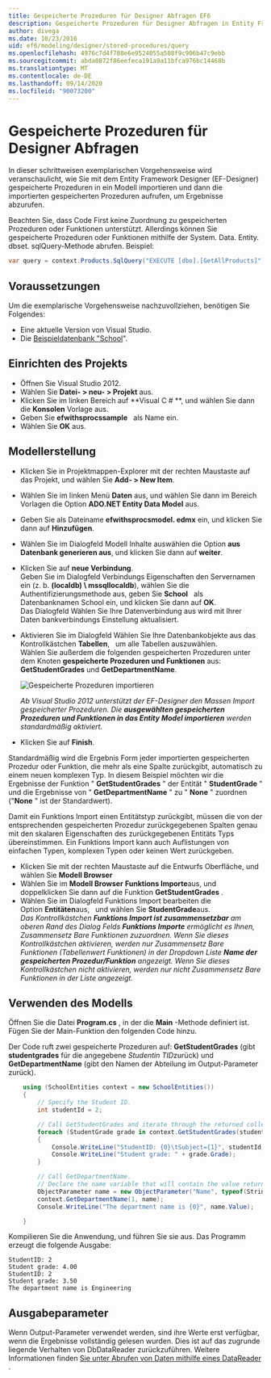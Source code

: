 ```yaml
---
title: Gespeicherte Prozeduren für Designer Abfragen EF6
description: Gespeicherte Prozeduren für Designer Abfragen in Entity Framework 6
author: divega
ms.date: 10/23/2016
uid: ef6/modeling/designer/stored-procedures/query
ms.openlocfilehash: 4976c7d4f788e6e9524055a508f9c906b47c9ebb
ms.sourcegitcommit: abda0872f86eefeca191a9a11bfca976bc14468b
ms.translationtype: MT
ms.contentlocale: de-DE
ms.lasthandoff: 09/14/2020
ms.locfileid: "90073200"
---
```

# <a name="designer-query-stored-procedures"></a>Gespeicherte Prozeduren für Designer Abfragen
In dieser schrittweisen exemplarischen Vorgehensweise wird veranschaulicht, wie Sie mit dem Entity Framework Designer (EF-Designer) gespeicherte Prozeduren in ein Modell importieren und dann die importierten gespeicherten Prozeduren aufrufen, um Ergebnisse abzurufen. 

Beachten Sie, dass Code First keine Zuordnung zu gespeicherten Prozeduren oder Funktionen unterstützt. Allerdings können Sie gespeicherte Prozeduren oder Funktionen mithilfe der System. Data. Entity. dbset. sqlQuery-Methode abrufen. Beispiel:
``` csharp
var query = context.Products.SqlQuery("EXECUTE [dbo].[GetAllProducts]")`;
```

## <a name="prerequisites"></a>Voraussetzungen

Um die exemplarische Vorgehensweise nachzuvollziehen, benötigen Sie Folgendes:

- Eine aktuelle Version von Visual Studio.
- Die [Beispieldatenbank "School](xref:ef6/resources/school-database)".

## <a name="set-up-the-project"></a>Einrichten des Projekts

-   Öffnen Sie Visual Studio 2012.
-   Wählen Sie **Datei- &gt; neu- &gt; Projekt** aus.
-   Klicken Sie im linken Bereich auf **Visual C \# **, und wählen Sie dann die **Konsolen** Vorlage aus.
-   Geben Sie **efwithsprocssample**   als Name ein.
-   Wählen Sie **OK** aus.

## <a name="create-a-model"></a>Modellerstellung

-   Klicken Sie in Projektmappen-Explorer mit der rechten Maustaste auf das Projekt, und wählen Sie **Add- &gt; New Item**.
-   Wählen Sie im linken Menü **Daten** aus, und wählen Sie dann im Bereich Vorlagen die Option **ADO.NET Entity Data Model** aus.
-   Geben Sie als Dateiname **efwithsprocsmodel. edmx** ein, und klicken Sie dann auf **Hinzufügen**.
-   Wählen Sie im Dialogfeld Modell Inhalte auswählen die Option **aus Datenbank generieren aus**, und klicken Sie dann auf **weiter**.
-   Klicken Sie auf **neue Verbindung**.  
    Geben Sie im Dialogfeld Verbindungs Eigenschaften den Servernamen ein (z. b. **(localdb) \\ mssqllocaldb**), wählen Sie die Authentifizierungsmethode aus, geben Sie **School**   als Datenbanknamen School ein, und klicken Sie dann auf **OK**.  
    Das Dialogfeld Wählen Sie Ihre Datenverbindung aus wird mit Ihrer Daten bankverbindungs Einstellung aktualisiert.
-   Aktivieren Sie im Dialogfeld Wählen Sie Ihre Datenbankobjekte aus das Kontrollkästchen **Tabellen**,   um alle Tabellen auszuwählen.  
    Wählen Sie außerdem die folgenden gespeicherten Prozeduren unter dem Knoten **gespeicherte Prozeduren und Funktionen** aus: **GetStudentGrades** und **GetDepartmentName**. 

    ![Gespeicherte Prozeduren importieren](~/ef6/media/import.jpg)

    *Ab Visual Studio 2012 unterstützt der EF-Designer den Massen Import gespeicherter Prozeduren. Die **ausgewählten gespeicherten Prozeduren und Funktionen in das Entity Model importieren** werden standardmäßig aktiviert.*
-   Klicken Sie auf **Finish**.

Standardmäßig wird die Ergebnis Form jeder importierten gespeicherten Prozedur oder Funktion, die mehr als eine Spalte zurückgibt, automatisch zu einem neuen komplexen Typ. In diesem Beispiel möchten wir die Ergebnisse der Funktion " **GetStudentGrades** " der Entität " **StudentGrade** " und die Ergebnisse von " **GetDepartmentName** " zu " **None** " zuordnen ("**None** " ist der Standardwert).

Damit ein Funktions Import einen Entitätstyp zurückgibt, müssen die von der entsprechenden gespeicherten Prozedur zurückgegebenen Spalten genau mit den skalaren Eigenschaften des zurückgegebenen Entitäts Typs übereinstimmen. Ein Funktions Import kann auch Auflistungen von einfachen Typen, komplexen Typen oder keinen Wert zurückgeben.

-   Klicken Sie mit der rechten Maustaste auf die Entwurfs Oberfläche, und wählen Sie **Modell Browser**
-   Wählen Sie im **Modell Browser** **Funktions Importe**aus, und doppelklicken Sie dann auf die Funktion **GetStudentGrades** .
-   Wählen Sie im Dialogfeld Funktions Import bearbeiten die Option **Entitäten**aus,   und wählen Sie **StudentGrade**aus.  
    *Das Kontrollkästchen **Funktions Import ist zusammensetzbar** am oberen Rand des Dialog Felds **Funktions Importe** ermöglicht es Ihnen, Zusammensetz Bare Funktionen zuzuordnen. Wenn Sie dieses Kontrollkästchen aktivieren, werden nur Zusammensetz Bare Funktionen (Tabellenwert Funktionen) in der Dropdown Liste **Name der gespeicherten Prozedur/Funktion** angezeigt. Wenn Sie dieses Kontrollkästchen nicht aktivieren, werden nur nicht Zusammensetz Bare Funktionen in der Liste angezeigt.*

## <a name="use-the-model"></a>Verwenden des Modells

Öffnen Sie die Datei **Program.cs** , in der die **Main** -Methode definiert ist. Fügen Sie der Main-Funktion den folgenden Code hinzu.

Der Code ruft zwei gespeicherte Prozeduren auf: **GetStudentGrades** (gibt **studentgrades** für die angegebene *Studentin TID*zurück) und **GetDepartmentName** (gibt den Namen der Abteilung im Output-Parameter zurück).  

``` csharp
    using (SchoolEntities context = new SchoolEntities())
    {
        // Specify the Student ID.
        int studentId = 2;

        // Call GetStudentGrades and iterate through the returned collection.
        foreach (StudentGrade grade in context.GetStudentGrades(studentId))
        {
            Console.WriteLine("StudentID: {0}\tSubject={1}", studentId, grade.Subject);
            Console.WriteLine("Student grade: " + grade.Grade);
        }

        // Call GetDepartmentName.
        // Declare the name variable that will contain the value returned by the output parameter.
        ObjectParameter name = new ObjectParameter("Name", typeof(String));
        context.GetDepartmentName(1, name);
        Console.WriteLine("The department name is {0}", name.Value);

    }
```

Kompilieren Sie die Anwendung, und führen Sie sie aus. Das Programm erzeugt die folgende Ausgabe:

```console
StudentID: 2
Student grade: 4.00
StudentID: 2
Student grade: 3.50
The department name is Engineering
```

<a name="output-parameters"></a>Ausgabeparameter
-----------------

Wenn Output-Parameter verwendet werden, sind ihre Werte erst verfügbar, wenn die Ergebnisse vollständig gelesen wurden. Dies ist auf das zugrunde liegende Verhalten von DbDataReader zurückzuführen. Weitere Informationen finden [Sie unter Abrufen von Daten mithilfe eines DataReader](https://go.microsoft.com/fwlink/?LinkID=398589) .
